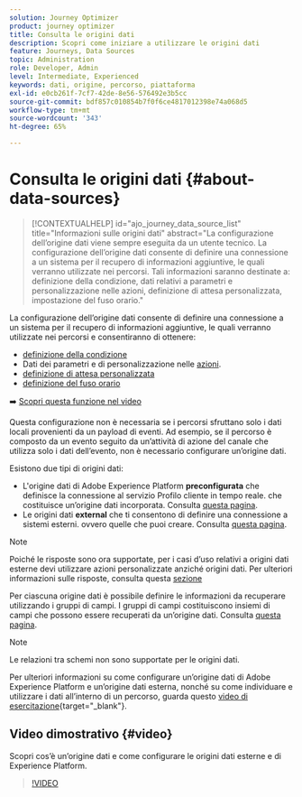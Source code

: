 ```yaml
---
solution: Journey Optimizer
product: journey optimizer
title: Consulta le origini dati
description: Scopri come iniziare a utilizzare le origini dati
feature: Journeys, Data Sources
topic: Administration
role: Developer, Admin
level: Intermediate, Experienced
keywords: dati, origine, percorso, piattaforma
exl-id: e0cb261f-7cf7-42de-8e56-576492e3b5cc
source-git-commit: bdf857c010854b7f0f6ce4817012398e74a068d5
workflow-type: tm+mt
source-wordcount: '343'
ht-degree: 65%

---
```


# Consulta le origini dati {#about-data-sources}

>[!CONTEXTUALHELP]
>id="ajo_journey_data_source_list"
>title="Informazioni sulle origini dati"
>abstract="La configurazione dell’origine dati viene sempre eseguita da un utente tecnico. La configurazione dell’origine dati consente di definire una connessione a un sistema per il recupero di informazioni aggiuntive, le quali verranno utilizzate nei percorsi. Tali informazioni saranno destinate a: definizione della condizione, dati relativi a parametri e personalizzazione nelle azioni, definizione di attesa personalizzata, impostazione del fuso orario."

La configurazione dell’origine dati consente di definire una connessione a un sistema per il recupero di informazioni aggiuntive, le quali verranno utilizzate nei percorsi e consentiranno di ottenere:

* [definizione della condizione](../building-journeys/condition-activity.md)
* Dati dei parametri e di personalizzazione nelle [azioni](../action/action.md).
* [definizione di attesa personalizzata](../building-journeys/wait-activity.md#custom)
* [definizione del fuso orario](../building-journeys/timezone-management.md)

➡️ [Scopri questa funzione nel video](#video)

Questa configurazione non è necessaria se i percorsi sfruttano solo i dati locali provenienti da un payload di eventi. Ad esempio, se il percorso è composto da un evento seguito da un’attività di azione del canale che utilizza solo i dati dell’evento, non è necessario configurare un’origine dati.

Esistono due tipi di origini dati:

* L&#39;origine dati di Adobe Experience Platform **preconfigurata** che definisce la connessione al servizio Profilo cliente in tempo reale. che costituisce un’origine dati incorporata. Consulta [questa pagina](../datasource/adobe-experience-platform-data-source.md).
* Le origini dati **external** che ti consentono di definire una connessione a sistemi esterni. ovvero quelle che puoi creare. Consulta [questa pagina](../datasource/external-data-sources.md).

>[!NOTE]
>
>Poiché le risposte sono ora supportate, per i casi d’uso relativi a origini dati esterne devi utilizzare azioni personalizzate anziché origini dati. Per ulteriori informazioni sulle risposte, consulta questa [sezione](../action/action-response.md)

Per ciascuna origine dati è possibile definire le informazioni da recuperare utilizzando i gruppi di campi. I gruppi di campi costituiscono insiemi di campi che possono essere recuperati da un’origine dati. Consulta [questa pagina](../datasource/configure-data-sources.md#define-field-groups).

>[!NOTE]
>
>Le relazioni tra schemi non sono supportate per le origini dati.

Per ulteriori informazioni su come configurare un’origine dati di Adobe Experience Platform e un’origine dati esterna, nonché su come individuare e utilizzare i dati all’interno di un percorso, guarda questo [video di esercitazione](https://experienceleague.adobe.com/docs/journey-optimizer-learn/tutorials/journey-configuration/configure-data-sources.html){target="_blank"}.

## Video dimostrativo {#video}

Scopri cos’è un’origine dati e come configurare le origini dati esterne e di Experience Platform.

>[!VIDEO](https://video.tv.adobe.com/v/334256?quality=12)

